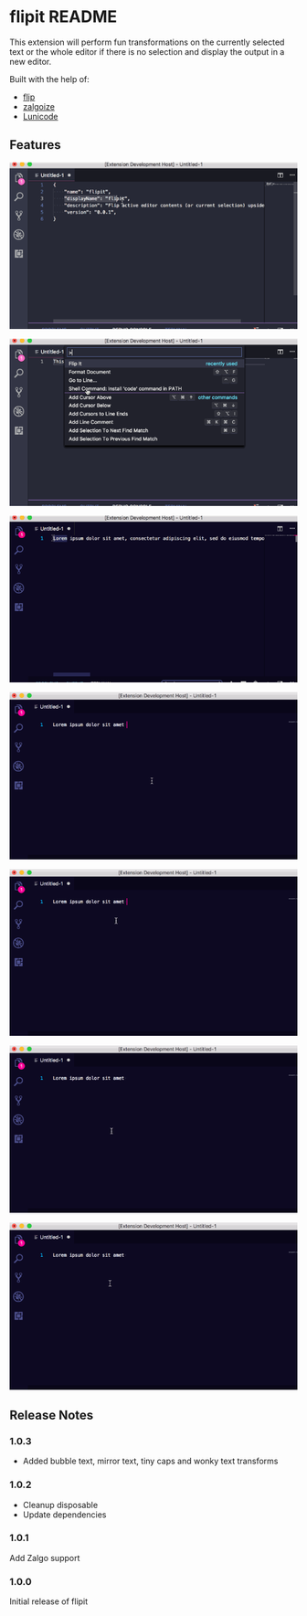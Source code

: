 # flipit README

This extension will perform fun transformations on the currently selected text or the whole editor if there is no selection and display the output in a new editor.

Built with the help of:

* [flip](https://github.com/jergason/flipjs)
* [zalgoize](https://github.com/clux/zalgolize)
* [Lunicode](https://github.com/awaigand/Lunicode.js)

## Features

![Flip Selection](flipitselection.gif)

![Flip All](flipitall.gif)

![Zalgo All](zalgoall.gif)

![Bubble All](bubbleall.gif)

![Mirror All](mirrorall.gif)

![Tiny Caps All](tinycapsall.gif)

![Wonk All](wonkall.gif)

## Release Notes

### 1.0.3

* Added bubble text, mirror text, tiny caps and wonky text transforms

### 1.0.2

* Cleanup disposable
* Update dependencies

### 1.0.1

Add Zalgo support

### 1.0.0

Initial release of flipit
